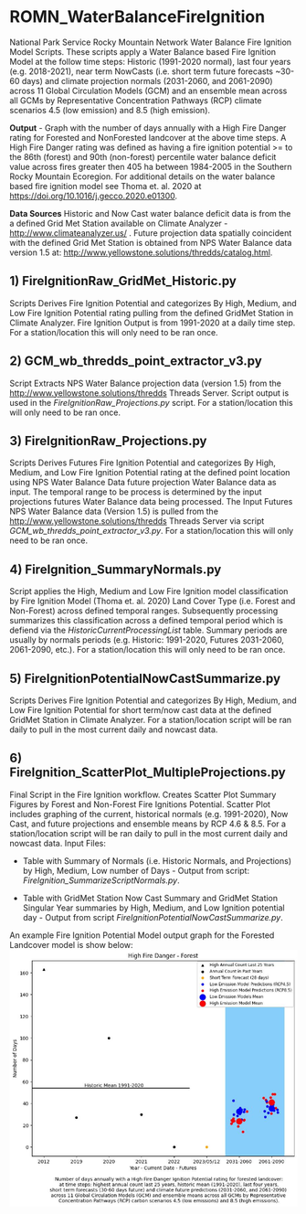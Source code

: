 # ROMN_WaterBalanceFireIgnition
National Park Service Rocky Mountain Network Water Balance Fire Ignition Model Scripts.  These scripts apply a Water Balance based Fire Ignition Model at the follow time steps: Historic (1991-2020 normal), last four years (e.g. 2018-2021), near term NowCasts (i.e. short term future forecasts ~30-60 days) and climate projection normals (2031-2060, and 2061-2090) across 11 Global Circulation Models (GCM) and an ensemble mean across all GCMs by Representative Concentration Pathways (RCP) climate scenarios 4.5 (low emission) and 8.5 (high emission).

**Output** - Graph with the number of days annually with a High Fire Danger rating for Forested and NonForested landcover at the above time steps.  A High Fire Danger rating was defined as having a fire ignition potential >= to the 86th (forest) and 90th (non-forest) percentile water balance deficit value across fires greater then 405 ha between 1984-2005 in the Southern Rocky Mountain Ecoregion. For additional details on the water balance based fire ignition model see Thoma et. al. 2020 at https://doi.org/10.1016/j.gecco.2020.e01300. 

**Data Sources** Historic and Now Cast water balance deficit data is from the a defined Grid Met Station available on Climate Analyzer - http://www.climateanalyzer.us/ . Future projection data spatially coincident with the defined Grid Met Station is obtained from NPS Water Balance data version 1.5 at: http://www.yellowstone.solutions/thredds/catalog.html.
 
## 1) FireIgnitionRaw_GridMet_Historic.py
Scripts Derives Fire Ignition Potential and categorizes By High, Medium, and Low Fire Ignition Potential rating pulling from the defined GridMet Station in Climate Analyzer. Fire Ignition Output is from 1991-2020 at a daily time step. For a station/location this will only need to be ran once.
## 2) GCM_wb_thredds_point_extractor_v3.py
Script Extracts NPS Water Balance projection data (version 1.5) from the http://www.yellowstone.solutions/thredds Threads Server. Script output is used in the *FireIgnitionRaw_Projections.py* script. For a station/location this will only need to be ran once.
## 3) FireIgnitionRaw_Projections.py
Scripts Derives Futures Fire Ignition Potential and categorizes By High, Medium, and Low Fire Ignition Potential rating at the defined point location using NPS Water Balance Data future projection Water Balance data as input.  The temporal range to be process is determined by the input projections futures Water Balance data being processed.  The Input Futures NPS Water Balance data (Version 1.5) is pulled from the http://www.yellowstone.solutions/thredds Threads Server via script *GCM_wb_thredds_point_extractor_v3.py*.   For a station/location this will only need to be ran once.
## 4) FireIgnition_SummaryNormals.py
Script applies the High, Medium and Low Fire Ignition model classification by Fire Ignition Model (Thoma et. al. 2020) Land Cover Type (i.e. Forest and Non-Forest) across defined temporal ranges.  Subsequently processing summarizes this classification across a defined temporal period which is defiend via the *HistoricCurrentProcessingList* table.  Summary periods are usually by normals periods (e.g. Historic: 1991-2020, Futures 2031-2060, 2061-2090, etc.). For a station/location this will only need to be ran once.
## 5) FireIgnitionPotentialNowCastSummarize.py
Scripts Derives Fire Ignition Potential and categorizes By High, Medium, and Low Fire Ignition Potential for short term/now cast data at the defined GridMet Station in Climate Analyzer. For a station/location script will be ran daily to pull in the most current daily and nowcast data.
## 6) FireIgnition_ScatterPlot_MultipleProjections.py
Final Script in the Fire Ignition workflow. Creates Scatter Plot Summary Figures by Forest and Non-Forest Fire Ignitions Potential.
Scatter Plot includes graphing of the current, historical normals (e.g. 1991-2020), Now Cast, and future projections and ensemble means by RCP 4.6 & 8.5. For a station/location script will be ran daily to pull in the most current daily and nowcast data. Input Files: 

- Table with Summary of Normals (i.e. Historic Normals, and Projections) by High, Medium, Low number of Days - Output from script: *FireIgnition_SummarizeScriptNormals.py*.

- Table with GridMet Station Now Cast Summary and GridMet Station Singular Year summaries by High, Medium, and Low Ignition potential day - Output from script *FireIgnitionPotentialNowCastSummarize.py*. 

An example Fire Ignition Potential Model output graph for the Forested Landcover model is show below:
![Example Fire Ignition Potential Model output graph for the Forested Landcover model.](FireDangerHigh_ForestRescaled.jpg)
